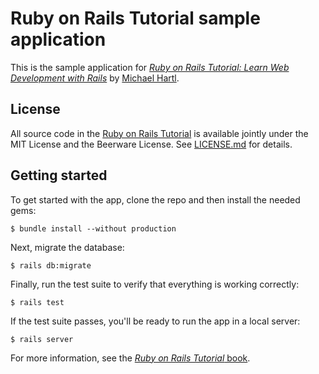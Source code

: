 # Ruby on Rails Tutorial sample application

This is the sample application for [*Ruby on Rails Tutorial: Learn Web Development with Rails*](http://railstutorial.org/) by [Michael Hartl](http://michaelhartl.com/).

## License

All source code in the [Ruby on Rails Tutorial](http://railstutorial.org/) is available jointly under the MIT License and the Beerware License.  See [LICENSE.md](LICENSE.md) for details.

## Getting started

To get started with the app, clone the repo and then install the needed gems:
```
$ bundle install --without production
```

Next, migrate the database:
```
$ rails db:migrate
```

Finally, run the test suite to verify that everything is working correctly:
```
$ rails test
```

If the test suite passes, you'll be ready to run the app in a local server:
```
$ rails server
```

For more information, see the [*Ruby on Rails Tutorial* book](http://railstutorial.org/book).

